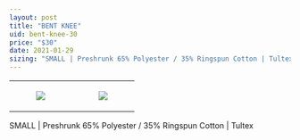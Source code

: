 ```yaml
---
layout: post
title: "BENT KNEE"
uid: bent-knee-30
price: "$30"
date: 2021-01-29
sizing: "SMALL | Preshrunk 65% Polyester / 35% Ringspun Cotton | Tultex"
---
```




<table style="width:100%;"><tr><td style="vertical-align:top;">
      <figure class="tmblr-full" data-orig-height="2048" data-orig-width="1365" data-orig-src="https://concertshirts.netlify.app/shirts/0578/0578-01.jpg"><img src="https://64.media.tumblr.com/15048682042b4a9cd502b9c2cc4e9010/28c38a5e008271e0-bf/s540x810/58fef99ab0f277b5433824b599c8d59ed3eada54.jpg" data-orig-height="2048" data-orig-width="1365" data-orig-src="https://concertshirts.netlify.app/shirts/0578/0578-01.jpg"/></figure></td>
    <td style="vertical-align:top;">
      <figure class="tmblr-full" data-orig-height="2048" data-orig-width="1365" data-orig-src="https://concertshirts.netlify.app/shirts/0578/0578-02.jpg"><img src="https://64.media.tumblr.com/edeb90bb29b8624022a34dc493b06fa0/28c38a5e008271e0-4f/s540x810/d056512594f099c563a7a04bd051764d5e118986.jpg" data-orig-height="2048" data-orig-width="1365" data-orig-src="https://concertshirts.netlify.app/shirts/0578/0578-02.jpg"/></figure></td>
  </tr></table><p>
  SMALL | Preshrunk 65% Polyester / 35% Ringspun Cotton | Tultex
</p>
